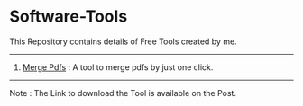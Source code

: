# Software-Tools
This Repository contains details of Free Tools created by me.

---

1. [Merge Pdfs](https://www.linkedin.com/posts/akshay-jain22_linkedinglobal-developer-pdfs-activity-6794219689695416320-DSEX) : A tool to merge pdfs by just one click.

---

Note : The Link to download the Tool is available on the Post.
